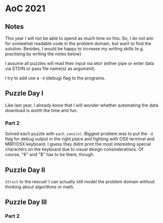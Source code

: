 # AoC 2021

## Notes

This year I will not be able to spend as much time on this. So, I do not aim
for somewhat readable code in the problem domain, but want to find the
solution. Besides, I would be happy to increase my writing skills (e.g.
practising by
writing the notes below)

I assume all puzzles will read their input via `ARGF` (either pipe or enter data via
STDIN  or pass file name(s) as argument).

I try to add use a `-d` (debug) flag to the programs.

## Puzzle Day I

Like last year, I already know that I will wonder whether automating the data
download is worth the time and fun.

### Part 2

Solved each puzzle with `each_cons(n)`.
Biggest problem was to put the `-d` flag for debug output in the right place
and fighting with OSX terminal and MBP/OSX keyboard. I guess they didnt print
the most interesting special characters on the keyboard due to visual design
consinderations. Of course, "€" and "$" has to be there, though.

## Puzzle Day II

`Struct` to the rescue! I can actually still model the problem domain without
thinking about algorithms or math.

## Puzzle Day III

### Part 2


